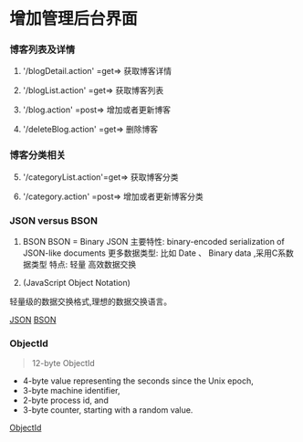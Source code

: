 # 增加管理后台界面

### 博客列表及详情

1. '/blogDetail.action' =get=> 获取博客详情

2. '/blogList.action' =get=> 获取博客列表

3. '/blog.action' =post=>  增加或者更新博客

4. '/deleteBlog.action' =get=> 删除博客

### 博客分类相关

5. '/categoryList.action'=get=> 获取博客分类

6. '/category.action' =post=> 增加或者更新博客分类


### JSON versus BSON
1. BSON
BSON =  Bin­ary JSON 
主要特性:
	bin­ary-en­coded seri­al­iz­a­tion of JSON-like doc­u­ments
更多数据类型:
	比如 Date 、 Binary data	,采用C系数据类型
特点:
	轻量 高效数据交换

2. (JavaScript Object Notation) 

轻量级的数据交换格式,理想的数据交换语言。



[JSON](http://www.json.org/)
[BSON](http://bsonspec.org/)


### ObjectId

>  12-byte ObjectId 

-   4-byte value representing the seconds since the Unix epoch,
-   3-byte machine identifier,
-   2-byte process id, and
-   3-byte counter, starting with a random value.

[ObjectId](https://docs.mongodb.com/manual/reference/method/ObjectId/)




